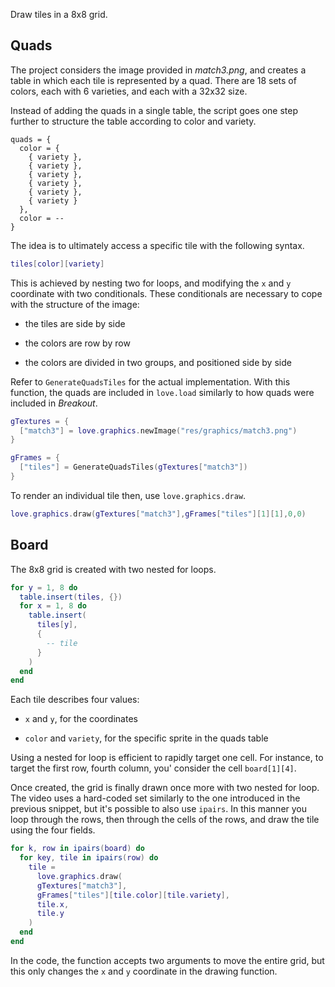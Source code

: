 Draw tiles in a 8x8 grid.

## Quads

The project considers the image provided in _match3.png_, and creates a table in which each tile is represented by a quad. There are 18 sets of colors, each with 6 varieties, and each with a 32x32 size.

Instead of adding the quads in a single table, the script goes one step further to structure the table according to color and variety.

```pseudo
quads = {
  color = {
    { variety },
    { variety },
    { variety },
    { variety },
    { variety },
    { variety }
  },
  color = --
}
```

The idea is to ultimately access a specific tile with the following syntax.

```lua
tiles[color][variety]
```

This is achieved by nesting two for loops, and modifying the `x` and `y` coordinate with two conditionals. These conditionals are necessary to cope with the structure of the image:

- the tiles are side by side

- the colors are row by row

- the colors are divided in two groups, and positioned side by side

Refer to `GenerateQuadsTiles` for the actual implementation. With this function, the quads are included in `love.load` similarly to how quads were included in _Breakout_.

```lua
gTextures = {
  ["match3"] = love.graphics.newImage("res/graphics/match3.png")
}

gFrames = {
  ["tiles"] = GenerateQuadsTiles(gTextures["match3"])
}
```

To render an individual tile then, use `love.graphics.draw`.

```lua
love.graphics.draw(gTextures["match3"],gFrames["tiles"][1][1],0,0)
```

## Board

The 8x8 grid is created with two nested for loops.

```lua
for y = 1, 8 do
  table.insert(tiles, {})
  for x = 1, 8 do
    table.insert(
      tiles[y],
      {
        -- tile
      }
    )
  end
end
```

Each tile describes four values:

- `x` and `y`, for the coordinates

- `color` and `variety`, for the specific sprite in the quads table

Using a nested for loop is efficient to rapidly target one cell. For instance, to target the first row, fourth column, you' consider the cell `board[1][4]`.

Once created, the grid is finally drawn once more with two nested for loop. The video uses a hard-coded set similarly to the one introduced in the previous snippet, but it's possible to also use `ipairs`. In this manner you loop through the rows, then through the cells of the rows, and draw the tile using the four fields.

```lua
for k, row in ipairs(board) do
  for key, tile in ipairs(row) do
    tile =
      love.graphics.draw(
      gTextures["match3"],
      gFrames["tiles"][tile.color][tile.variety],
      tile.x,
      tile.y
    )
  end
end
```

In the code, the function accepts two arguments to move the entire grid, but this only changes the `x` and `y` coordinate in the drawing function.
